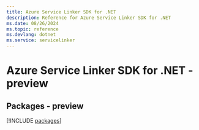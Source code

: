```yaml
---
title: Azure Service Linker SDK for .NET
description: Reference for Azure Service Linker SDK for .NET
ms.date: 08/26/2024
ms.topic: reference
ms.devlang: dotnet
ms.service: servicelinker
---
```

# Azure Service Linker SDK for .NET - preview
## Packages - preview
[!INCLUDE [packages](service-linker-index.md)]